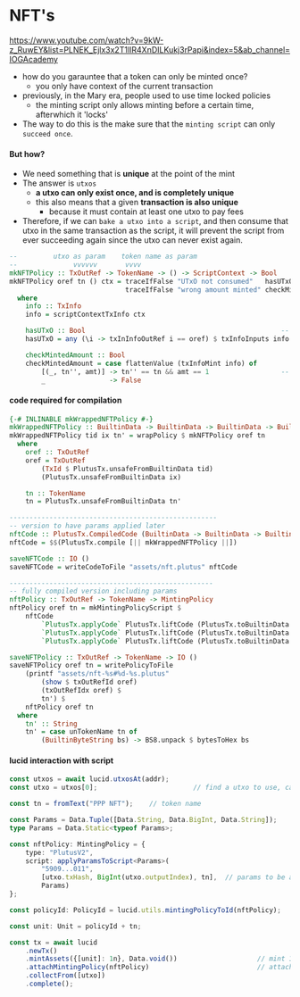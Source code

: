 # NFT's
https://www.youtube.com/watch?v=9kW-z_RuwEY&list=PLNEK_Ejlx3x2T1lIR4XnDILKukj3rPapi&index=5&ab_channel=IOGAcademy

- how do you garauntee that a token can only be minted once? 
    - you only have context of the current transaction
- previously, in the Mary era, people used to use time locked policies
    - the minting script only allows minting before a certain time, afterwhich it 'locks'
- The way to do this is the make sure that the `minting script` can only `succeed once`.

#### But how? 
- We need something that is <b>unique</b> at the point of the mint
- The answer is `utxos`
    - <b>a utxo can only exist once, and is completely unique</b>
    - this also means that a given <b>transaction is also unique</b>
        - because it must contain at least one utxo to pay fees
- Therefore, if we can `bake a utxo into a script`, and then consume that utxo in the same transaction as the script, it will prevent the script from ever succeeding again since the utxo can never exist again.

```haskell
--         utxo as param    token name as param
--              vvvvvv       vvvv
mkNFTPolicy :: TxOutRef -> TokenName -> () -> ScriptContext -> Bool
mkNFTPolicy oref tn () ctx = traceIfFalse "UTxO not consumed"   hasUTxO           &&
                             traceIfFalse "wrong amount minted" checkMintedAmount
  where
    info :: TxInfo
    info = scriptContextTxInfo ctx

    hasUTxO :: Bool                                                 --  make sure utxo is consumed by this tx
    hasUTxO = any (\i -> txInInfoOutRef i == oref) $ txInfoInputs info

    checkMintedAmount :: Bool
    checkMintedAmount = case flattenValue (txInfoMint info) of
        [(_, tn'', amt)] -> tn'' == tn && amt == 1                  -- tokenName correct and amount = 1
        _                -> False
```
#### code required for compilation

```haskell
{-# INLINABLE mkWrappedNFTPolicy #-}
mkWrappedNFTPolicy :: BuiltinData -> BuiltinData -> BuiltinData -> BuiltinData -> BuiltinData -> ()
mkWrappedNFTPolicy tid ix tn' = wrapPolicy $ mkNFTPolicy oref tn
  where
    oref :: TxOutRef
    oref = TxOutRef
        (TxId $ PlutusTx.unsafeFromBuiltinData tid)
        (PlutusTx.unsafeFromBuiltinData ix)

    tn :: TokenName
    tn = PlutusTx.unsafeFromBuiltinData tn'

----------------------------------------------------
-- version to have params applied later
nftCode :: PlutusTx.CompiledCode (BuiltinData -> BuiltinData -> BuiltinData -> BuiltinData -> BuiltinData -> ())
nftCode = $$(PlutusTx.compile [|| mkWrappedNFTPolicy ||])

saveNFTCode :: IO ()
saveNFTCode = writeCodeToFile "assets/nft.plutus" nftCode

---------------------------------------------------
-- fully compiled version including params
nftPolicy :: TxOutRef -> TokenName -> MintingPolicy
nftPolicy oref tn = mkMintingPolicyScript $
    nftCode
        `PlutusTx.applyCode` PlutusTx.liftCode (PlutusTx.toBuiltinData $ getTxId $ txOutRefId oref)
        `PlutusTx.applyCode` PlutusTx.liftCode (PlutusTx.toBuiltinData $ txOutRefIdx oref)
        `PlutusTx.applyCode` PlutusTx.liftCode (PlutusTx.toBuiltinData tn)

saveNFTPolicy :: TxOutRef -> TokenName -> IO ()
saveNFTPolicy oref tn = writePolicyToFile
    (printf "assets/nft-%s#%d-%s.plutus"
        (show $ txOutRefId oref)
        (txOutRefIdx oref) $
        tn') $
    nftPolicy oref tn
  where
    tn' :: String
    tn' = case unTokenName tn of
        (BuiltinByteString bs) -> BS8.unpack $ bytesToHex bs
```
#### lucid interaction with script
```typescript
const utxos = await lucid.utxosAt(addr);
const utxo = utxos[0];                        // find a utxo to use, can just be the first

const tn = fromText("PPP NFT");    // token name

const Params = Data.Tuple([Data.String, Data.BigInt, Data.String]);
type Params = Data.Static<typeof Params>;

const nftPolicy: MintingPolicy = {
    type: "PlutusV2",
    script: applyParamsToScript<Params>(
        "5909...011",
        [utxo.txHash, BigInt(utxo.outputIndex), tn],  // params to be applied
        Params)
};

const policyId: PolicyId = lucid.utils.mintingPolicyToId(nftPolicy);    // gets policyId(minting policy script)

const unit: Unit = policyId + tn;

const tx = await lucid
    .newTx()
    .mintAssets({[unit]: 1n}, Data.void())                    // mint 1 asset of our AssetClass(tokenName+policyId)
    .attachMintingPolicy(nftPolicy)                           // attached minting policy
    .collectFrom([utxo])
    .complete();
```
